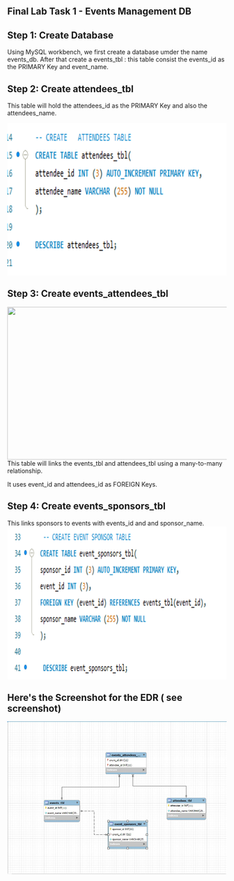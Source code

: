 
## Final Lab Task 1 - Events Management DB ##

## Step 1: Create Database ##


Using MySQL workbench, we first create a database umder the name events_db. After that create a events_tbl : this table consist the events_id as the PRIMARY Key and event_name.


## Step 2: Create attendees_tbl ##

This table will hold the attendees_id as the PRIMARY Key and also the attendees_name.

<img src="https://github.com/JustinPats/EDM-Portfolio/blob/main/Final%20Lab%20Task%201/ImagesFT1/490992182_1063344948960560_8036789133497474912_n.png" align="center" height="350" width="600"/>

## Step 3: Create events_attendees_tbl ##
<img src="" align="center" height="350" width="600"/>
This table will links the events_tbl and attendees_tbl using a many-to-many relationship. 

It uses event_id and attendees_id as FOREIGN Keys.

## Step 4: Create events_sponsors_tbl ##

This links sponsors to events with events_id and and sponsor_name.
<img src="https://github.com/JustinPats/EDM-Portfolio/blob/main/Final%20Lab%20Task%201/ImagesFT1/490403235_1724010338193121_7015241856761683881_n.png" align="center" height="350" width="600"/>

## Here's the Screenshot for the EDR ( see screenshot)

<img src="https://github.com/JustinPats/EDM-Portfolio/blob/main/Final%20Lab%20Task%201/ImagesFT1/ERD.jpg" align="center" height="350" width="600"/>
